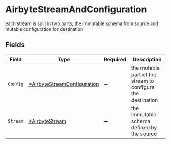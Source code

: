 # AirbyteStreamAndConfiguration

each stream is split in two parts; the immutable schema from source and mutable configuration for destination


## Fields

| Field                                                                            | Type                                                                             | Required                                                                         | Description                                                                      |
| -------------------------------------------------------------------------------- | -------------------------------------------------------------------------------- | -------------------------------------------------------------------------------- | -------------------------------------------------------------------------------- |
| `Config`                                                                         | [*AirbyteStreamConfiguration](../../models/shared/airbytestreamconfiguration.md) | :heavy_minus_sign:                                                               | the mutable part of the stream to configure the destination                      |
| `Stream`                                                                         | [*AirbyteStream](../../models/shared/airbytestream.md)                           | :heavy_minus_sign:                                                               | the immutable schema defined by the source                                       |